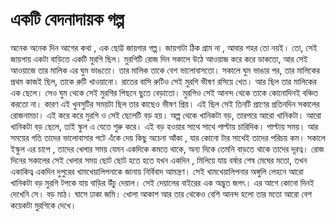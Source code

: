 # একটি বেদনাদায়ক  গল্প
 অনেক অনেক দিন আগের কথা , এক ছোট্ট জায়গার গল্প। জায়গাটা ঠিক গ্রাম না , আবার শহর তো নয়ই।  তো, সেই জায়গায় একটা বাড়িতে একটি মুরগি ছিল।  মুরগিটি রোজ দিন সকালে উঠে আওয়াজ করে করে ডাকতো, আর সেই আওয়াজে তার মালিক এর ঘুম ভাঙতো। তার মালিক তাকে বেশ ভালোবাসতো। সকালে ঘুম ভাঙার পর, তার মালিকের  প্রথম কাজই ছিল, তাকে রুটি  খাওয়ানো।  রাতের  বাসি রুটিও সেই মুরগি ভীষণ রসিয়ে খেত।  আর ছিল তার মালিকের এক ছেলে।  সেও ঘুম থেকে সেই মুরগির পিছনে ছুতে বেড়াতো। মুরগিও সেই আনন্দ থেকে তাকে কোনোদিনই বঞ্চিত করতো না।  কারণ এই  খুনসুটির সময়টা ছিল তার কাছেও ভীষণ প্রিয়। এই ছিল সেই তিনটি প্রাণের প্রতিনদিন সকালের রোজনামচা। এই করে করে মুরগি ও সেই ছেলেটি বড় হয়।  অল্প থেকে খানিকটা বড়, তারপরে আরো খানিকটা।  আরো খানিকটা বড় ছেলে, তাই স্কুল এ যেতে শুরু করে। এই বড় হওয়ার সাথে সাথে পাল্টায় চারিদিক।  পাল্টায় সময়।  আর  সময়ের গতি তাদের ভালোবাসার পটে এঁকে দেয় কিছু অচেনা আঁকা , যার কোনো টার সাথেই তাদের পরিচয় কম।  সকালে ইস্কুল এর চাপে , তাদের খেলার সময় যেমন একদিকে কমতে থাকে, অন্য দিকে তেমনি বাড়তে থাকে  তাদের দূরত্ব। রোজ দিনের সকালের সেই খেলার সময় ছোট ছোট হতে হতে  যখন একদিন , মিলিয়ে যায়  বর্ষার শেষ মেঘের মতো, তখন  একাকিত্ব একদিন দুপুরের খামখেয়ালিপনাকে জানায় নির্বিবাদ আমন্ত্রণ। সেই খামখেয়ালিপনার অঙ্গুলি লেহনে আরো খানিকটা বড় মুরগি টপকে যায়  বাড়ির উঁচু দেয়াল। সেই দেয়ালের বাইরের এক অদ্ভুত জগৎ।  এর আগে কোনো দিনই দেখেনি সে।  বড়  মাঠ।  ঘাসে ঢাকা জমি। খোলা আকাশ আর তার থেকেও বেশি আনন্দ হলো তার মতো আরো বেশ কয়েকটা মুরগিকে দেখে।  
